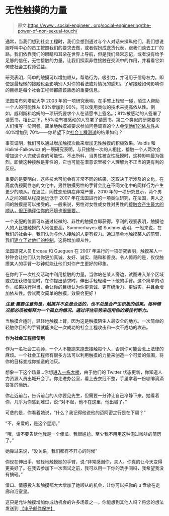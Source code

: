 # 无性触摸的力量

> 原文:[https://www . social-engineer . org/social-engineering/the-power-of-non-sexual-touch/](https://www.social-engineer.org/social-engineering/the-power-of-nonsexual-touch/)

通常，当我们想到社会工程时，我们会想到通过与个人对话来操纵他们。我们想说服呼叫中心的员工按照我们的要求去做，或者假扮成送货代表，跟我们谈去工厂的路。我们依靠我们的眼睛和耳朵在世界上导航，但是我们经常忘记，或者没有给予足够的信任，无性接触的力量。让我们探索非性接触在交流中的作用，并看看它如何使社会工程师受益。

研究表明，简单的触摸可以增加顺从，帮助行为，吸引力，并可用于信号权力。即使是最轻微的接触也会影响别人对你的看法或对情况的感知。了解接触如何影响你的目标是每个社会工程师都应该熟悉的重要信息。

法国南布列塔尼大学 2003 年的一项研究表明，在手臂上轻轻一碰，陌生人帮助一个人的可能性从 63%增加到 90%。可以使用类似的技术来提高依从性。例如，威利斯和哈姆的一项研究要求个人在请愿书上签名。；81%被感动的人签署了请愿书，相比之下，55%没有被感动的人签署了请愿书。第二个类似的研究要求人们填写一份问卷。简单地触摸被要求参加问卷调查的个人[会使他们的依从性](http://www.springerlink.com/content/q2v6l6526252g04j/ "Compliance for Social Engineers")从 40%增加到 70%——你希望下次[社会工程测试](https://www.social-engineer.com/social-engineer-pentesting/)的结果如何？

事实证明，我们可以通过增加触摸次数来增加无性触摸的积极效果。Vaidis 和 Halimi-Falkowicz 的一项研究表明，与只接触一次的人相比，接触一个人两次会增加这个人完成调查的可能性。不出所料，当男性被女性抚摸时，这种影响最为强烈。即使这种接触是非性的，它也可能在潜意识里被个人理解为不正当的更有利的反应。

重要的是要明白，这些技术可能会有非常不同的结果，这取决于所涉及的文化。在高度仇视同性恋的文化中，男性触摸男性的手臂会比在不同文化中的同样行为产生更少的顺从。在波兰，同性恋恐惧症非常严重，2010 年的一项研究显示，两个男人之间的顺从程度远远低于 2007 年在法国进行的一项类似研究，在法国，男人之间的触摸是可以接受的。一般来说，男性对女性或女性对男性的[接触会产生最大的顺从，但正确评估你的环境也很重要。](http://nicolas.gueguen.free.fr/Articles/SBP2010a.pdf "Male to Female")

一个支配的位置可以通过轻微的、非性的触摸立即获得。亨利的观察表明，触摸他人的人比被触摸的人地位更高。Summerhayes 和 Suchner 表明，一般来说，在我们的社会中，我们认为与他人接触的人更有权力。通过简单地触摸某人的前臂，我们[建立了对他们的控制](http://www.springerlink.com/content/u18x417626x4v143/ "Establish Dominance")，这将增加顺从性。

法国研究人员 Erceau 和 Gueguen 在 2007 年进行的一项研究表明，触摸某人一秒钟会让他们认为你更加真诚、友好、诚实、随和和善良。令人惊奇的是，仅仅触摸某人的手臂一秒钟就能让他们对你产生更好的印象。

在你的下一次社交活动中利用接触的力量。当你站在某人旁边，试图进入某个区域或试图获取信息时，在你提出请求时，伸出手轻轻碰一下他的手臂。这个简单的动作，如果执行得当，会让你的目标认为你更真诚、更有统治力、更诚实，并且会增加依从性。尝试两次简单的触摸，效果会更好！

***注意:需要注意的是，触摸并不总是合适的，也不总是会产生积极的结果。每种情况都必须被解释为一个孤立的情况。通过评估形势来运用你的最佳判断力。***

当触摸合适时，轻轻地触摸上臂，因为这是触摸陌生人最安全的地方。一次简单的轻触你目标的手臂就能决定一次成功的社会工程攻击和一次不成功的攻击。

**作为社会工程师使用**

作为一名社会工程师，一个人不能跑来跑去接触每个人，否则你可能会惹上法律的麻烦。一个社会工程师有很多方法可以利用触摸的力量来创造一个可爱的氛围，将你的目标变成你塑造的油灰。

想象一下这个场景…你想[进入一栋大楼](https://www.social-engineer.com/social-engineer-training/ "How to Gain Acess")，由于他们的 Twitter 状态更新，你知道人力资源人员出城开会了。你走进办公室，看上去衣冠不整，手里拿着一份咖啡滴滴答答的简历。

你走近前台，告诉前台的人你要见先生，但需要一分钟让自己冷静下来。她看着你，几乎为你感到难过，说:“对不起，他不在这里，他出城了。”

可悲的是，你看着她说，“什么？我记得他说他的迈阿密之行是在下周？”

“不，亲爱的，是这个星期。”

“哦，请不要告诉他我是一个傻瓜。我很尴尬。至少我不用用这种泡过咖啡的简历了。”

她靠过来说，“没关系，我们都有不开心的时候”

你现在伸出手，轻轻地触摸她的手臂，说:“非常感谢你，夫人。你真的让今天变得更美好了。在我去参加下一次面试之前，我可以用一下你的洗手间吗，我希望我没有搞砸。”

借口、情感投入和触摸都大大增加了她顺从的机会，让你可以把你的 u 盘放在走廊和浴室里。

这只是允许触摸增加你成功机会的许多场景之一。你能想到其他人吗？将您的想法发送到 [【电子邮件保护】](/cdn-cgi/l/email-protection#0e6d61607a7c676c7b7a6b4e7d616d676f62236b606967606b6b7c20617c69)